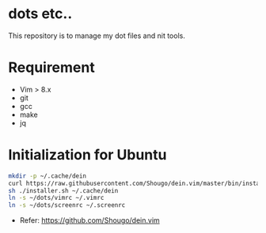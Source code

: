 # dots etc..

This repository is to manage my dot files and nit tools.

# Requirement

* Vim > 8.x
* git
* gcc
* make
* jq

# Initialization for Ubuntu

```bash
mkdir -p ~/.cache/dein
curl https://raw.githubusercontent.com/Shougo/dein.vim/master/bin/installer.sh > installer.sh
sh ./installer.sh ~/.cache/dein
ln -s ~/dots/vimrc ~/.vimrc
ln -s ~/dots/screenrc ~/.screenrc
```
* Refer: https://github.com/Shougo/dein.vim
